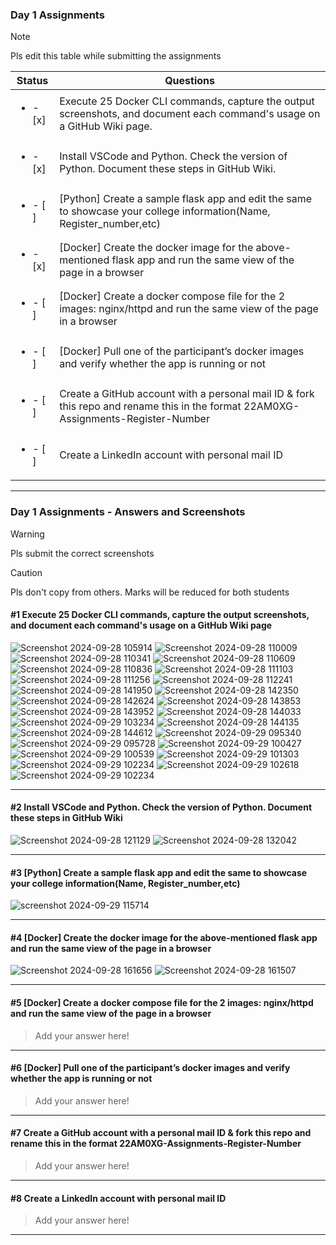 ### Day 1 Assignments

> [!NOTE]
> Pls edit this table while submitting the assignments

| Status         | Questions     | 
|----------------|---------------|
| <ul><li>- [x] </li></ul> | Execute 25 Docker CLI commands, capture the output screenshots, and document each command's usage on a GitHub Wiki page. |
| <ul><li>- [x] </li></ul> | Install VSCode and Python. Check the version of Python. Document these steps in GitHub Wiki. |
| <ul><li>- [ ] </li></ul> | [Python] Create a sample flask app and edit the same to showcase your college information(Name, Register_number,etc) |
| <ul><li>- [x] </li></ul> | [Docker] Create the docker image for the above-mentioned flask app and run the same view of the page in a browser |
| <ul><li>- [ ] </li></ul> | [Docker] Create a docker compose file for the 2 images: nginx/httpd and run the same view of the page in a browser |
| <ul><li>- [ ] </li></ul> | [Docker] Pull one of the participant’s docker images and verify whether the app is running or not  |
| <ul><li>- [ ] </li></ul> | Create a GitHub account with a personal mail ID & fork this repo and rename this in the format 22AM0XG-Assignments-Register-Number  |
| <ul><li>- [ ] </li></ul> | Create a LinkedIn account with personal mail ID  |

***

### Day 1 Assignments - Answers and Screenshots

> [!WARNING]
> Pls submit the correct screenshots

> [!CAUTION]
> Pls don't copy from others. Marks will be reduced for both students

#### #1 Execute 25 Docker CLI commands, capture the output screenshots, and document each command's usage on a GitHub Wiki page
![Screenshot 2024-09-28 105914](https://github.com/user-attachments/assets/ae8d78bc-6573-4a8e-8d86-025c35362473)
![Screenshot 2024-09-28 110009](https://github.com/user-attachments/assets/5436eb82-a0d1-4af9-9c55-16dd64c93f02)
![Screenshot 2024-09-28 110341](https://github.com/user-attachments/assets/06a8dea7-10cc-4cc6-9360-e0c1960d9eed)
![Screenshot 2024-09-28 110609](https://github.com/user-attachments/assets/63d983bb-0168-4ecd-9e14-eacc11a453ec)
![Screenshot 2024-09-28 110836](https://github.com/user-attachments/assets/6c923360-74f1-4723-9753-6a3cebc7c50e)
![Screenshot 2024-09-28 111103](https://github.com/user-attachments/assets/a3ae1c28-ff47-4ac3-b3a3-9098097061b1)
![Screenshot 2024-09-28 111256](https://github.com/user-attachments/assets/053b9672-b6ae-42a9-b82f-4837834dbd46)
![Screenshot 2024-09-28 112241](https://github.com/user-attachments/assets/89f877a1-8cc2-43e2-be6b-3dfced5c2979)
![Screenshot 2024-09-28 141950](https://github.com/user-attachments/assets/caf21c85-195c-4396-a6fb-b09862ffe2d6)
![Screenshot 2024-09-28 142350](https://github.com/user-attachments/assets/d3e21676-9d05-4a05-9265-c088cfdd2541)
![Screenshot 2024-09-28 142624](https://github.com/user-attachments/assets/c3c73631-e8b7-43ee-88fc-28ef30e3ce85)
![Screenshot 2024-09-28 143853](https://github.com/user-attachments/assets/8626ee02-d914-44f0-a24f-71db81f1faa8)
![Screenshot 2024-09-28 143952](https://github.com/user-attachments/assets/14f364b9-aa0b-415e-948e-03d03cf2cabf)
![Screenshot 2024-09-28 144033](https://github.com/user-attachments/assets/15e49f3a-226d-4369-8628-35b46d613678)
![Screenshot 2024-09-29 103234](https://github.com/user-attachments/assets/0e2b6917-f636-41e5-91d2-320adb6624ea)
![Screenshot 2024-09-28 144135](https://github.com/user-attachments/assets/c853e8cd-1aa4-4c49-a06f-b48b252006be)
![Screenshot 2024-09-28 144612](https://github.com/user-attachments/assets/5cb17585-3eef-4d0b-9e05-99554494ec65)
![Screenshot 2024-09-29 095340](https://github.com/user-attachments/assets/2bee47da-f01e-49aa-bd1d-f8a91ce0cc52)
![Screenshot 2024-09-29 095728](https://github.com/user-attachments/assets/e6ff5e5e-d116-46d3-8e60-be2c72d06f27)
![Screenshot 2024-09-29 100427](https://github.com/user-attachments/assets/96b42bb2-3999-429b-ab54-596576eb9584)
![Screenshot 2024-09-29 100539](https://github.com/user-attachments/assets/2d8296ba-0d5e-4cdf-aa1f-f941af0907c1)
![Screenshot 2024-09-29 101303](https://github.com/user-attachments/assets/ba8f87a0-f0a8-454f-84a7-2bcac27b5d0b)
![Screenshot 2024-09-29 102234](https://github.com/user-attachments/assets/f026ceff-5c8e-4b04-a78b-d353c85ed8c1)
![Screenshot 2024-09-29 102618](https://github.com/user-attachments/assets/780598de-648f-48a5-ad57-1f383d4ab9c3)
![Screenshot 2024-09-29 102234](https://github.com/user-attachments/assets/75299d02-0756-49c1-92df-3d5b80d52a2f)





***

#### #2 Install VSCode and Python. Check the version of Python. Document these steps in GitHub Wiki
![Screenshot 2024-09-28 121129](https://github.com/user-attachments/assets/0a86f53b-b59a-40fa-9c4f-4cff23ddbe1d)
![Screenshot 2024-09-28 132042](https://github.com/user-attachments/assets/6a589e44-f640-41dc-86b1-9eab4ac192ac)



***

#### #3 [Python] Create a sample flask app and edit the same to showcase your college information(Name, Register_number,etc)
![screenshot 2024-09-29 115714](https://github.com/user-attachments/assets/019a4e4f-3cdf-4cde-b020-e2afb6967aed)


***

#### #4 [Docker] Create the docker image for the above-mentioned flask app and run the same view of the page in a browser
![Screenshot 2024-09-28 161656](https://github.com/user-attachments/assets/325f2b64-dfe4-4405-96dd-62a61b1b7b54)
![Screenshot 2024-09-28 161507](https://github.com/user-attachments/assets/d155097b-32f7-4357-8185-b79aa33db1d2)


***

#### #5 [Docker] Create a docker compose file for the 2 images: nginx/httpd and run the same view of the page in a browser
> Add your answer here!

***

#### #6 [Docker] Pull one of the participant’s docker images and verify whether the app is running or not
> Add your answer here!

***

#### #7 Create a GitHub account with a personal mail ID & fork this repo and rename this in the format 22AM0XG-Assignments-Register-Number
> Add your answer here!

***

#### #8 Create a LinkedIn account with personal mail ID
> Add your answer here!

***
